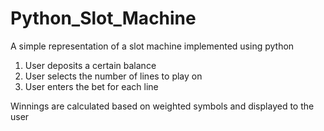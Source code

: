 # Python_Slot_Machine
A simple representation of a slot machine implemented using python

1. User deposits a certain balance
2. User selects the number of lines to play on
3. User enters the bet for each line

Winnings are calculated based on weighted symbols and displayed to the user
